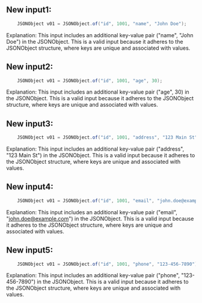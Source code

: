 ## New input1:
```java
    JSONObject v01 = JSONObject.of("id", 1001, "name", "John Doe");
```
Explanation: This input includes an additional key-value pair ("name", "John Doe") in the JSONObject. This is a valid input because it adheres to the JSONObject structure, where keys are unique and associated with values.

## New input2:
```java
    JSONObject v01 = JSONObject.of("id", 1001, "age", 30);
```
Explanation: This input includes an additional key-value pair ("age", 30) in the JSONObject. This is a valid input because it adheres to the JSONObject structure, where keys are unique and associated with values.

## New input3:
```java
    JSONObject v01 = JSONObject.of("id", 1001, "address", "123 Main St");
```
Explanation: This input includes an additional key-value pair ("address", "123 Main St") in the JSONObject. This is a valid input because it adheres to the JSONObject structure, where keys are unique and associated with values.

## New input4:
```java
    JSONObject v01 = JSONObject.of("id", 1001, "email", "john.doe@example.com");
```
Explanation: This input includes an additional key-value pair ("email", "john.doe@example.com") in the JSONObject. This is a valid input because it adheres to the JSONObject structure, where keys are unique and associated with values.

## New input5:
```java
    JSONObject v01 = JSONObject.of("id", 1001, "phone", "123-456-7890");
```
Explanation: This input includes an additional key-value pair ("phone", "123-456-7890") in the JSONObject. This is a valid input because it adheres to the JSONObject structure, where keys are unique and associated with values.
